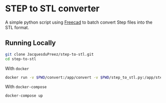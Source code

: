 # STEP to STL converter

A simple python script using [Freecad](https://www.freecadweb.org/) to batch convert Step files into the STL format.

## Running Locally

```bash
git clone JacquesduPreez/step-to-stl.git
cd step-to-stl
```

With `docker`
```bash
docker run -v $PWD/convert:/app/convert -v $PWD/step_to_stl.py:/app/step_to_stl.py -w /app amrit3701/freecad-cli:latest python3 step_to_stl.py
```

With `docker-compose`

```bash
docker-compose up
```

